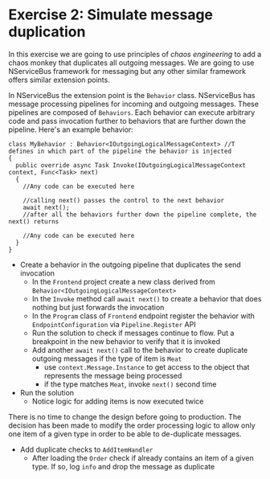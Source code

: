 # Exercise 2: Simulate message duplication

In this exercise we are going to use principles of *chaos engineering* to add a chaos monkey that duplicates all outgoing messages. We are going to use NServiceBus framework for messaging but any other similar framework offers similar extension points.

In NServiceBus the extension point is the `Behavior` class. NServiceBus has message processing pipelines for incoming and outgoing messages. These pipelines are composed of `Behaviors`. Each behavior can execute arbitrary code and pass invocation further to behaviors that are further down the pipeline. Here's an example behavior:

```
class MyBehavior : Behavior<IOutgoingLogicalMessageContext> //T defines in which part of the pipeline the behavior is injected
{
  public override async Task Invoke(IOutgoingLogicalMessageContext context, Func<Task> next)
  {
    //Any code can be executed here

    //calling next() passes the control to the next behavior
    await next();
    //after all the behaviors further down the pipeline complete, the next() returns

    //Any code can be executed here
  }
}
```

- Create a behavior in the outgoing pipeline that duplicates the send invocation
  - In the `Frontend` project create a new class derived from `Behavior<IOutgoingLogicalMessageContext>`
  - In the `Invoke` method call `await next()` to create a behavior that does nothing but just forwards the invocation
  - In the `Program` class of `Frontend` endpoint register the behavior with `EndpointConfiguration` via `Pipeline.Register` API
  - Run the solution to check if messages continue to flow. Put a breakpoint in the new behavior to verify that it is invoked
  - Add another `await next()` call to the behavior to create duplicate outgoing messages if the type of item is `Meat`
    - use `context.Message.Instance` to get access to the object that represents the message being processed
    - if the type matches `Meat`, invoke `next()` second time
- Run the solution
  - Notice logic for adding items is now executed twice

There is no time to change the design before going to production. The decision has been made to modify the order processing logic to allow only one item of a given type in order to be able to de-duplicate messages.

- Add duplicate checks to `AddItemHandler`
  - After loading the `Order` check if already contains an item of a given type. If so, log `info` and drop the message as duplicate
